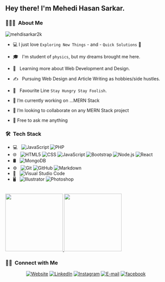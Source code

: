 ## Hey there! I'm Mehedi Hasan Sarkar.

### 👨🏻‍💻 &nbsp;About Me

<p align="left"> <img src="https://komarev.com/ghpvc/?username=mehedisarkar2k&label=Profile%20views&color=0e75b6&style=flat" alt="mehdisarkar2k" /> </p>

- :computer: I just love `Exploring New Things` - and - `Quick Solutions` 🤔
- 🎓 &nbsp; I'm student of `physics`, but my dreams brought me here.
- 🌱 &nbsp; Learning more about Web Development and Design.
- ✍️ &nbsp; Pursuing Web Design and Article Writing as hobbies/side hustles.
- :book: &nbsp; Favourite Line `Stay Hungry Stay Foolish`.

- 🔭 I’m currently working on ...MERN Stack
- 👯 I’m looking to collaborate on any MERN Stack project
- 💬 Free to ask me anything

<h3> 🛠 &nbsp;Tech Stack</h3>

- 💻 &nbsp;
  ![JavaScript](https://img.shields.io/badge/-JavaScript-333333?style=flat&logo=javascript)
  ![PHP](https://img.shields.io/badge/-PHP-333333?style=flat&logo=php)
- 🌐 &nbsp;
  ![HTML5](https://img.shields.io/badge/-HTML5-333333?style=flat&logo=HTML5)
  ![CSS](https://img.shields.io/badge/-CSS-333333?style=flat&logo=CSS3&logoColor=1572B6)
  ![JavaScript](https://img.shields.io/badge/-JavaScript-333333?style=flat&logo=javascript)
  ![Bootstrap](https://img.shields.io/badge/-Bootstrap-333333?style=flat&logo=bootstrap&logoColor=563D7C)
  ![Node.js](https://img.shields.io/badge/-Node.js-333333?style=flat&logo=node.js)
  ![React](https://img.shields.io/badge/-React-333333?style=flat&logo=react)
- 🛢 &nbsp;
  ![MongoDB](https://img.shields.io/badge/-MongoDB-333333?style=flat&logo=mongodb)
- ⚙️ &nbsp;
  ![Git](https://img.shields.io/badge/-Git-333333?style=flat&logo=git)
  ![GitHub](https://img.shields.io/badge/-GitHub-333333?style=flat&logo=github)
  ![Markdown](https://img.shields.io/badge/-Markdown-333333?style=flat&logo=markdown)
- 🔧 &nbsp;
  ![Visual Studio Code](https://img.shields.io/badge/-Visual%20Studio%20Code-333333?style=flat&logo=visual-studio-code&logoColor=007ACC)
- 🖥 &nbsp;
  ![Illustrator](https://img.shields.io/badge/-BasicIllustrator-333333?style=flat&logo=adobe-illustrator)
  ![Photoshop](https://img.shields.io/badge/-BasicPhotoshop-333333?style=flat&logo=adobe-photoshop)

<br/>

<a href="https://github.com/mehedisarkar2k">
  <img height="180em" src="https://github-readme-stats.vercel.app/api?username=mehedisarkar2k&theme=buefy&show_icons=true" />
  <img height="180em" src="https://github-readme-stats.vercel.app/api/top-langs/?username=mehedisarkar2k&theme=buefy&layout=compact" />
</a>

<br/>

<h3> 🤝🏻 &nbsp;Connect with Me </h3>

<p align="center">
<a href="#"><img alt="Website" src="https://img.shields.io/badge/Website-Mehedi%20Sarkar-blue?style=flat-square&logo=google-chrome"></a>
<a href="https://www.linkedin.com/in/mehedisarkar2k/"><img alt="LinkedIn" src="https://img.shields.io/badge/LinkedIn-Mehedi%20Sarkar-blue?style=flat-square&logo=linkedin"></a>
<a href="https://www.instagram.com/mehedisarkar2k/"><img alt="Instagram" src="https://img.shields.io/badge/Instagram-mehedisarkar2k-blue?style=flat-square&logo=instagram"></a>
<a href="mailto:mehedisarkar2k@gmail.com"><img alt="E-mail" src="https://img.shields.io/badge/Email-mehedisarkar2k@gmail.com-blue?style=flat-square&logo=gmail"></a>
<a href="https://www.facebook.com/MehediSarkar2k"><img alt="facebook" src="https://img.shields.io/badge/Facebook-Mehedi%20Hasan%20Sarkar-blue?style=flat-square&logo=facebook"></a>
</p>
